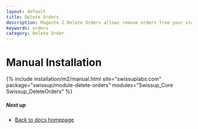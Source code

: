 ```yaml
---
layout: default
title: Delete Orders
description: Magento 2 Delete Orders allows remove orders from your store
keywords: orders
category: Delete Order
---
```


# Manual Installation

{% include installation/m2/manual.html site="swissuplabs.com"
package="swissup/module-delete-orders" modules="Swissup_Core Swissup_DeleteOrders" %}



##### Next up

- [Back to docs homepage](/m2/extensions/delete-orders)